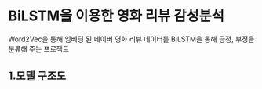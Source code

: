 # BiLSTM을 이용한 영화 리뷰 감성분석
Word2Vec을 통해 임베딩 된 네이버 영화 리뷰 데이터를 BiLSTM을 통해 긍정, 부정을 분류해 주는 프로젝트
## 1.모델 구조도
